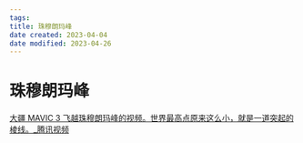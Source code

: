 ```yaml
---
tags:
title: 珠穆朗玛峰
date created: 2023-04-04
date modified: 2023-04-26
---
```


# 珠穆朗玛峰

[大疆 MAVIC 3 飞越珠穆朗玛峰的视频。世界最高点原来这么小，就是一道突起的棱线。\_腾讯视频](https://v.qq.com/x/page/s3354ebhx2a.html)
